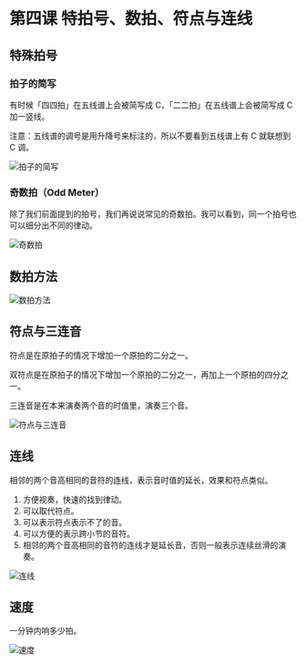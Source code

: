 # 第四课 特拍号、数拍、符点与连线

## 特殊拍号

### 拍子的简写

有时候「四四拍」在五线谱上会被简写成 C，「二二拍」在五线谱上会被简写成 C 加一竖线。

注意：五线谱的调号是用升降号来标注的，所以不要看到五线谱上有 C 就联想到 C 调。

![拍子的简写](https://r2.alrcly.com/column/2022-04-22-xmHI5M.webp)

### 奇数拍（Odd Meter）

除了我们前面提到的拍号，我们再说说常见的奇数拍。我可以看到，同一个拍号也可以细分出不同的律动。

![奇数拍](https://r2.alrcly.com/column/2022-04-22-GYIvKe.webp)

## 数拍方法

![数拍方法](https://r2.alrcly.com/column/2022-04-22-iFdmnQ.webp)

## 符点与三连音

符点是在原拍子的情况下增加一个原拍的二分之一。

双符点是在原拍子的情况下增加一个原拍的二分之一，再加上一个原拍的四分之一。

三连音是在本来演奏两个音的时值里，演奏三个音。

![符点与三连音](https://r2.alrcly.com/column/2022-04-22-urdA1W.webp)

## 连线

相邻的两个音高相同的音符的连线，表示音时值的延长，效果和符点类似。

1. 方便视奏，快速的找到律动。
2. 可以取代符点。
3. 可以表示符点表示不了的音。
4. 可以方便的表示跨小节的音符。
5. 相邻的两个音高相同的音符的连线才是延长音，否则一般表示连续丝滑的演奏。

![连线](https://r2.alrcly.com/column/2022-04-22-fjFNr5.webp)

## 速度

一分钟内响多少拍。

![速度](https://r2.alrcly.com/column/2022-04-22-FXHmIU.webp)

